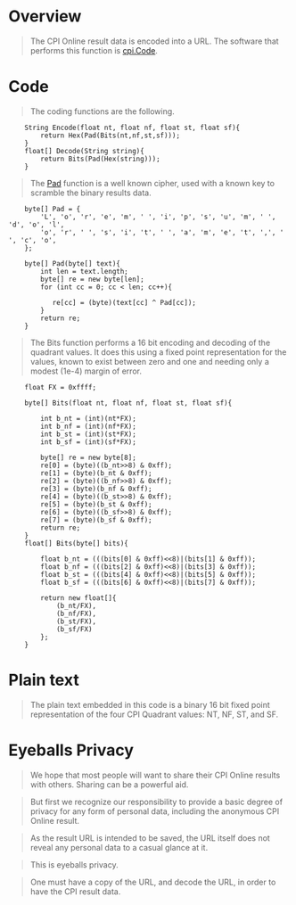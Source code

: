 # Overview #

> The CPI Online result data is encoded into a URL.  The software that performs this function is [cpi.Code](http://code.google.com/p/cpi/source/browse/trunk/code/src/cpi/Code.java).

# Code #

> The coding functions are the following.
```
    String Encode(float nt, float nf, float st, float sf){
        return Hex(Pad(Bits(nt,nf,st,sf)));
    }
    float[] Decode(String string){
        return Bits(Pad(Hex(string)));
    }
```

> The [Pad](http://www.google.com/search?q=One+Time+Pad) function is a well known cipher, used with a known key to scramble the binary results data.
```
    byte[] Pad = {
        'L', 'o', 'r', 'e', 'm', ' ', 'i', 'p', 's', 'u', 'm', ' ', 'd', 'o', 'l', 
        'o', 'r', ' ', 's', 'i', 't', ' ', 'a', 'm', 'e', 't', ',', ' ', 'c', 'o', 
    };

    byte[] Pad(byte[] text){
        int len = text.length;
        byte[] re = new byte[len];
        for (int cc = 0; cc < len; cc++){

           re[cc] = (byte)(text[cc] ^ Pad[cc]);
        }
        return re;
    }
```

> The Bits function performs a 16 bit encoding and decoding of the quadrant values.  It does this using a fixed point representation for the values, known to exist between zero and one and needing only a modest (1e-4) margin of error.
```
    float FX = 0xffff;

    byte[] Bits(float nt, float nf, float st, float sf){

        int b_nt = (int)(nt*FX);
        int b_nf = (int)(nf*FX);
        int b_st = (int)(st*FX);
        int b_sf = (int)(sf*FX);

        byte[] re = new byte[8];
        re[0] = (byte)((b_nt>>8) & 0xff);
        re[1] = (byte)(b_nt & 0xff);
        re[2] = (byte)((b_nf>>8) & 0xff);
        re[3] = (byte)(b_nf & 0xff);
        re[4] = (byte)((b_st>>8) & 0xff);
        re[5] = (byte)(b_st & 0xff);
        re[6] = (byte)((b_sf>>8) & 0xff);
        re[7] = (byte)(b_sf & 0xff);
        return re;
    }
    float[] Bits(byte[] bits){

        float b_nt = (((bits[0] & 0xff)<<8)|(bits[1] & 0xff));
        float b_nf = (((bits[2] & 0xff)<<8)|(bits[3] & 0xff));
        float b_st = (((bits[4] & 0xff)<<8)|(bits[5] & 0xff));
        float b_sf = (((bits[6] & 0xff)<<8)|(bits[7] & 0xff));

        return new float[]{
            (b_nt/FX),
            (b_nf/FX),
            (b_st/FX),
            (b_sf/FX)
        };
    }
```

# Plain text #

> The plain text embedded in this code is a binary 16 bit fixed point representation of the four CPI Quadrant values: NT, NF, ST, and SF.

# Eyeballs Privacy #

> We hope that most people will want to share their CPI Online results with others.  Sharing can be a powerful aid.

> But first we recognize our responsibility to provide a basic degree of privacy for any form of personal data, including the anonymous CPI Online result.

> As the result URL is intended to be saved, the URL itself does not reveal any personal data to a casual glance at it.

> This is eyeballs privacy.

> One must have a copy of the URL, and decode the URL, in order to have the CPI result data.